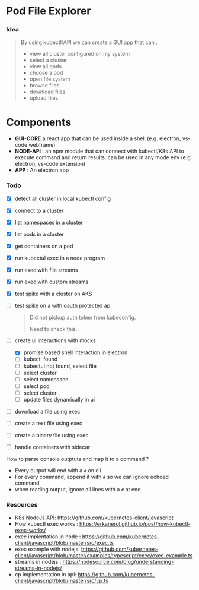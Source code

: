 # Pod File Explorer



### Idea

> By using kubectl/API we can create a GUI app that can : 
>
> - view all cluster configured on my system
> - select a cluster
> - view all pods
> - choose a pod
> - open file system 
> - browse files
> - download files
> - upload files



# Components

- **GUI-CORE**  a react app that can be used inside a shell (e.g. electron, vs-code webframe)
- **NODE-API** : an npm module that can connect with kubectl/K8s API to execute command and return results. can be used in any mode env (e.g. electron, vs-code extension)
- **APP** : An electron app 



### Todo 

- [x] detect all cluster in local kubectl config

- [x] connect to a cluster

- [x] list namespaces in a cluster 

- [x] list pods in a cluster

- [x] get containers on a pod

- [x] run kubectul exec in a node program

- [x] run exec with file streams

- [x] run exec with custom streams

- [x] test spike with a cluster on AKS

- [ ] test spike on a with oauth protected ap

  > Did not pickup auth token from kubeconfig.
  >
  > Need to check this.

- [ ] create ui interactions with mocks

  - [x] promise based shell interaction in electron
  - [ ] kubectl found
  - [ ] kubectul not found, select file
  - [ ] select cluster
  - [ ] select namepsace
  - [ ] select pod
  - [ ] select cluster
  - [ ] update files dynamically in ui

- [ ] download a file using exec

- [ ] create a text file using exec

- [ ] create a binary file using exec

- [ ] handle containers with sidecar



How to parse console outptuts and map it to a command ? 

- Every output will end with a `#` on cli.
- For every command, append it with `#` so we can ignore echoed command
- when reading output, ignore all lines with a `#` at end



### Resources

- K8s NodeJs API: https://github.com/kubernetes-client/javascript
- How kubectl exec works : https://erkanerol.github.io/post/how-kubectl-exec-works/
- exec implentation in node : https://github.com/kubernetes-client/javascript/blob/master/src/exec.ts
- exec example with nodejs: https://github.com/kubernetes-client/javascript/blob/master/examples/typescript/exec/exec-example.ts
- streams in nodejs : https://nodesource.com/blog/understanding-streams-in-nodejs/
- cp implementation in api: https://github.com/kubernetes-client/javascript/blob/master/src/cp.ts